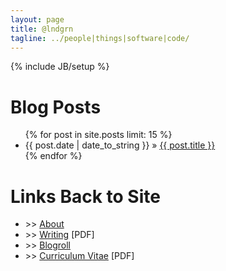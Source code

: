 ```yaml
---
layout: page
title: @lndgrn
tagline: ../people|things|software|code/
---
```

{% include JB/setup %}

<div id="home">
  <h1>Blog Posts</h1>
  <ul class="posts">
    {% for post in site.posts limit: 15 %}
      <li><span>{{ post.date | date_to_string }}</span> &raquo; <a href="{{ post.url }}">{{ post.title }}</a></li>
    {% endfor %}
  </ul>
</div>

<div id="home">
	<h1>Links Back to Site</h1>
	<ul class="posts">
		<li><span class="bullet">>></span> <a href="http://clingrencv.com/about.html">About</a></li>
		<li><span class="bullet">>></span> <a href="http://clingrencv.com/writing.html">Writing</a> <span class="bullet">[PDF]</span></li>
		<li><span class="bullet">>></span> <a href="http://clingrencv.com/portfolio.html">Blogroll</a></li>
		<li><span class="bullet">>></span> <a href="/media/txt/cv.pdf">Curriculum Vitae</a> <span class="bullet">[PDF]</span></li>
	</ul>
</div>
